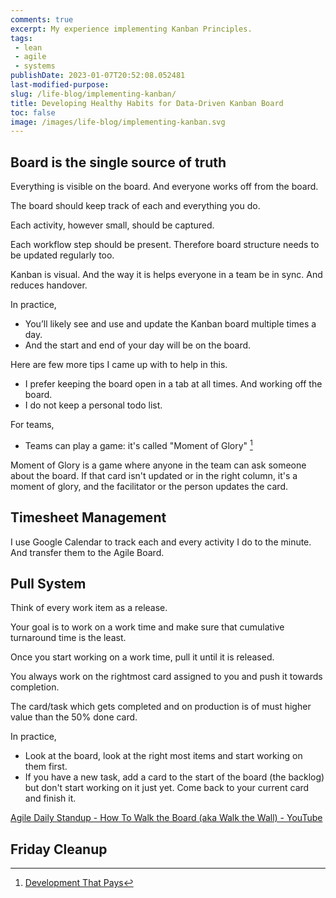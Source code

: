 ```yaml
---
comments: true
excerpt: My experience implementing Kanban Principles.
tags:
 - lean
 - agile
 - systems
publishDate: 2023-01-07T20:52:08.052481
last-modified-purpose:
slug: /life-blog/implementing-kanban/
title: Developing Healthy Habits for Data-Driven Kanban Board
toc: false
image: /images/life-blog/implementing-kanban.svg
---
```


## Board is the single source of truth

Everything is visible on the board. And everyone works off from the board.

The board should keep track of each and everything you do.

Each activity, however small, should be captured.

Each workflow step should be present. Therefore board structure needs to be updated regularly too.

Kanban is visual. And the way it is helps everyone in a team be in sync. And reduces handover.

In practice,

- You’ll likely see and use and update the Kanban board multiple times a day.
- And the start and end of your day will be on the board.

Here are few more tips I came up with to help in this.

- I prefer keeping the board open in a tab at all times. And working off the board.
- I do not keep a personal todo list.

For teams,

- Teams can play a game: it's called "Moment of Glory" [^1]

Moment of Glory is a game where anyone in the team can ask someone about the board. If that card isn't updated or in the right column, it's a moment of glory, and the facilitator or the person updates the card.

## Timesheet Management

I use Google Calendar to track each and every activity I do to the minute. And transfer them to the Agile Board.

## Pull System

Think of every work item as a release.

Your goal is to work on a work time and make sure that cumulative turnaround time is the least.

Once you start working on a work time, pull it until it is released.

You always work on the rightmost card assigned to you and push it towards completion.

The card/task which gets completed and on production is of must higher value than the 50% done card.

In practice,

- Look at the board, look at the right most items and start working on them first.
- If you have a new task, add a card to the start of the board (the backlog) but don't start working on it just yet. Come back to your current card and finish it.



[Agile Daily Standup - How To Walk the Board (aka Walk the Wall) - YouTube](https://www.youtube.com/watch?v=316qdj10j9M)

## Friday Cleanup

[^1]: [Development That Pays](https://www.youtube.com/c/Developmentthatpays)